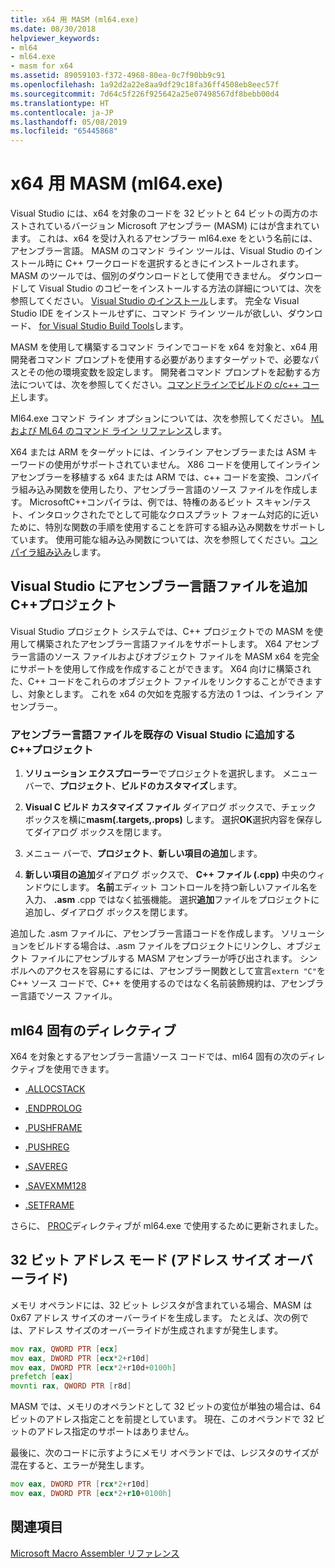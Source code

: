 ```yaml
---
title: x64 用 MASM (ml64.exe)
ms.date: 08/30/2018
helpviewer_keywords:
- ml64
- ml64.exe
- masm for x64
ms.assetid: 89059103-f372-4968-80ea-0c7f90bb9c91
ms.openlocfilehash: 1a92d2a22e8aa9df29c18fa36ff4508eb8eec57f
ms.sourcegitcommit: 7d64c5f226f925642a25e07498567df8bebb00d4
ms.translationtype: HT
ms.contentlocale: ja-JP
ms.lasthandoff: 05/08/2019
ms.locfileid: "65445868"
---
```

# <a name="masm-for-x64-ml64exe"></a>x64 用 MASM (ml64.exe)

Visual Studio には、x64 を対象のコードを 32 ビットと 64 ビットの両方のホストされているバージョン Microsoft アセンブラー (MASM) にはが含まれています。 これは、x64 を受け入れるアセンブラー ml64.exe をという名前には、アセンブラー言語。 MASM のコマンド ライン ツールは、Visual Studio のインストール時に C++ ワークロードを選択するときにインストールされます。 MASM のツールでは、個別のダウンロードとして使用できません。 ダウンロードして Visual Studio のコピーをインストールする方法の詳細については、次を参照してください。 [Visual Studio のインストール](/visualstudio/install/install-visual-studio)します。 完全な Visual Studio IDE をインストールせずに、コマンド ライン ツールが欲しい、ダウンロード、 [for Visual Studio Build Tools](https://visualstudio.microsoft.com/downloads/)します。

MASM を使用して構築するコマンド ラインでコードを x64 を対象と、x64 用開発者コマンド プロンプトを使用する必要がありますターゲットで、必要なパスとその他の環境変数を設定します。 開発者コマンド プロンプトを起動する方法については、次を参照してください。[コマンドラインでビルドの c/c++ コード](../../build/building-on-the-command-line.md)します。

Ml64.exe コマンド ライン オプションについては、次を参照してください。 [ML および ML64 のコマンド ライン リファレンス](../../assembler/masm/ml-and-ml64-command-line-reference.md)します。

X64 または ARM をターゲットには、インライン アセンブラーまたは ASM キーワードの使用がサポートされていません。 X86 コードを使用してインライン アセンブラーを移植する x64 または ARM では、c++ コードを変換、コンパイラ組み込み関数を使用したり、アセンブラー言語のソース ファイルを作成します。 MicrosoftC++コンパイラは、例では、特権のあるビット スキャン/テスト、インタロックされたでとして可能なクロスプラット フォーム対応的に近いために、特別な関数の手順を使用することを許可する組み込み関数をサポートしています。 使用可能な組み込み関数については、次を参照してください。[コンパイラ組み込み](../../intrinsics/compiler-intrinsics.md)します。

## <a name="add-an-assembler-language-file-to-a-visual-studio-c-project"></a>Visual Studio にアセンブラー言語ファイルを追加C++プロジェクト

Visual Studio プロジェクト システムでは、C++ プロジェクトでの MASM を使用して構築されたアセンブラー言語ファイルをサポートします。 X64 アセンブラー言語のソース ファイルおよびオブジェクト ファイルを MASM x64 を完全にサポートを使用して作成を作成することができます。 X64 向けに構築された、C++ コードをこれらのオブジェクト ファイルをリンクすることができますし、対象とします。 これを x64 の欠如を克服する方法の 1 つは、インライン アセンブラー。

### <a name="to-add-an-assembler-language-file-to-an-existing-visual-studio-c-project"></a>アセンブラー言語ファイルを既存の Visual Studio に追加するC++プロジェクト

1. **ソリューション エクスプローラー**でプロジェクトを選択します。 メニュー バーで、**プロジェクト**、**ビルドのカスタマイズ**します。

1. **Visual C ビルド カスタマイズ ファイル** ダイアログ ボックスで、チェック ボックスを横に**masm(.targets,.props)** します。 選択**OK**選択内容を保存してダイアログ ボックスを閉じます。

1. メニュー バーで、**プロジェクト**、**新しい項目の追加**します。

1. **新しい項目の追加**ダイアログ ボックスで、 **C++ ファイル (.cpp)** 中央のウィンドウにします。 **名前**エディット コントロールを持つ新しいファイル名を入力、 **.asm** .cpp ではなく拡張機能。 選択**追加**ファイルをプロジェクトに追加し、ダイアログ ボックスを閉じます。

追加した .asm ファイルに、アセンブラー言語コードを作成します。 ソリューションをビルドする場合は、.asm ファイルをプロジェクトにリンクし、オブジェクト ファイルにアセンブルする MASM アセンブラーが呼び出されます。 シンボルへのアクセスを容易にするには、アセンブラー関数として宣言`extern "C"`を C++ ソース コードで、C++ を使用するのではなく名前装飾規約は、アセンブラー言語でソース ファイル。

## <a name="ml64-specific-directives"></a>ml64 固有のディレクティブ

X64 を対象とするアセンブラー言語ソース コードでは、ml64 固有の次のディレクティブを使用できます。

- [.ALLOCSTACK](../../assembler/masm/dot-allocstack.md)

- [.ENDPROLOG](../../assembler/masm/dot-endprolog.md)

- [.PUSHFRAME](../../assembler/masm/dot-pushframe.md)

- [.PUSHREG](../../assembler/masm/dot-pushreg.md)

- [.SAVEREG](../../assembler/masm/dot-savereg.md)

- [.SAVEXMM128](../../assembler/masm/dot-savexmm128.md)

- [.SETFRAME](../../assembler/masm/dot-setframe.md)

さらに、 [PROC](../../assembler/masm/proc.md)ディレクティブが ml64.exe で使用するために更新されました。

## <a name="32-bit-address-mode-address-size-override"></a>32 ビット アドレス モード (アドレス サイズ オーバーライド)

メモリ オペランドには、32 ビット レジスタが含まれている場合、MASM は 0x67 アドレス サイズのオーバーライドを生成します。 たとえば、次の例では、アドレス サイズのオーバーライドが生成されますが発生します。

```asm
mov rax, QWORD PTR [ecx]
mov eax, DWORD PTR [ecx*2+r10d]
mov eax, DWORD PTR [ecx*2+r10d+0100h]
prefetch [eax]
movnti rax, QWORD PTR [r8d]
```

MASM では、メモリのオペランドとして 32 ビットの変位が単独の場合は、64 ビットのアドレス指定ことを前提としています。 現在、このオペランドで 32 ビットのアドレス指定のサポートはありません。

最後に、次のコードに示すようにメモリ オペランドでは、レジスタのサイズが混在すると、エラーが発生します。

```asm
mov eax, DWORD PTR [rcx*2+r10d]
mov eax, DWORD PTR [ecx*2+r10+0100h]
```

## <a name="see-also"></a>関連項目

[Microsoft Macro Assembler リファレンス](../../assembler/masm/microsoft-macro-assembler-reference.md)<br/>